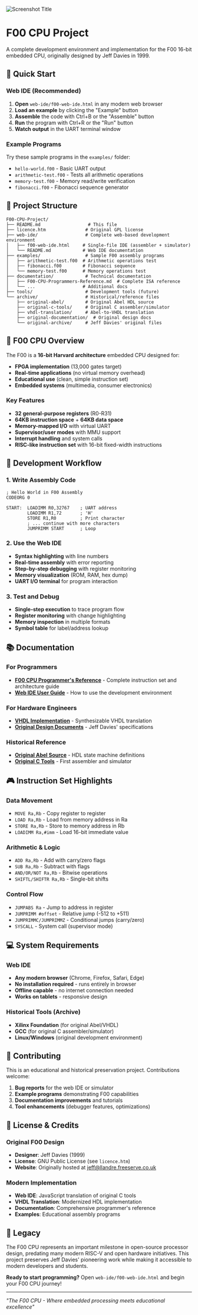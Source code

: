 ![Screenshot Title](F00_ide.png)

# F00 CPU Project

A complete development environment and implementation for the F00 16-bit embedded CPU, originally designed by Jeff Davies in 1999.

## 🚀 Quick Start

### Web IDE (Recommended)
1. **Open** `web-ide/f00-web-ide.html` in any modern web browser
2. **Load an example** by clicking the "Example" button
3. **Assemble** the code with Ctrl+B or the "Assemble" button
4. **Run** the program with Ctrl+R or the "Run" button
5. **Watch output** in the UART terminal window

### Example Programs
Try these sample programs in the `examples/` folder:
- `hello-world.f00` - Basic UART output
- `arithmetic-test.f00` - Tests all arithmetic operations
- `memory-test.f00` - Memory read/write verification
- `fibonacci.f00` - Fibonacci sequence generator

## 📁 Project Structure

```
F00-CPU-Project/
├── README.md                  # This file
├── licence.htm               # Original GPL license
├── web-ide/                  # Complete web-based development environment
│   ├── f00-web-ide.html     # Single-file IDE (assembler + simulator)
│   └── README.md            # Web IDE documentation
├── examples/                 # Sample F00 assembly programs
│   ├── arithmetic-test.f00  # Arithmetic operations test
│   ├── fibonacci.f00        # Fibonacci sequence
│   └── memory-test.f00      # Memory operations test
├── documentation/            # Technical documentation
│   ├── F00-CPU-Programmers-Reference.md  # Complete ISA reference
│   └── ...                  # Additional docs
├── tools/                    # Development tools (future)
└── archive/                  # Historical/reference files
    ├── original-abel/        # Original Abel HDL source
    ├── original-c-tools/     # Original C assembler/simulator
    ├── vhdl-translation/     # Abel-to-VHDL translation
    ├── original-documentation/  # Original design docs
    └── original-archive/     # Jeff Davies' original files
```

## 🎯 F00 CPU Overview

The F00 is a **16-bit Harvard architecture** embedded CPU designed for:
- **FPGA implementation** (13,000 gates target)
- **Real-time applications** (no virtual memory overhead)
- **Educational use** (clean, simple instruction set)
- **Embedded systems** (multimedia, consumer electronics)

### Key Features
- **32 general-purpose registers** (R0-R31)
- **64KB instruction space** + **64KB data space**
- **Memory-mapped I/O** with virtual UART
- **Supervisor/user modes** with MMU support
- **Interrupt handling** and system calls
- **RISC-like instruction set** with 16-bit fixed-width instructions

## 🔧 Development Workflow

### 1. Write Assembly Code
```assembly
; Hello World in F00 Assembly
CODEORG 0

START:  LOADIMM R0,32767    ; UART address
        LOADIMM R1,72       ; 'H'
        STORE R1,R0         ; Print character
        ; ... continue with more characters
        JUMPRIMM START      ; Loop
```

### 2. Use the Web IDE
- **Syntax highlighting** with line numbers
- **Real-time assembly** with error reporting
- **Step-by-step debugging** with register monitoring
- **Memory visualization** (ROM, RAM, hex dump)
- **UART I/O terminal** for program interaction

### 3. Test and Debug
- **Single-step execution** to trace program flow
- **Register monitoring** with change highlighting
- **Memory inspection** in multiple formats
- **Symbol table** for label/address lookup

## 📚 Documentation

### For Programmers
- **[F00 CPU Programmer's Reference](documentation/F00-CPU-Programmers-Reference.md)** - Complete instruction set and architecture guide
- **[Web IDE User Guide](web-ide/README.md)** - How to use the development environment

### For Hardware Engineers  
- **[VHDL Implementation](archive/vhdl-translation/)** - Synthesizable VHDL translation
- **[Original Design Documents](archive/original-documentation/)** - Jeff Davies' specifications

### Historical Reference
- **[Original Abel Source](archive/original-abel/)** - HDL state machine definitions
- **[Original C Tools](archive/original-c-tools/)** - First assembler and simulator

## 🎮 Instruction Set Highlights

### Data Movement
- `MOVE Ra,Rb` - Copy register to register
- `LOAD Ra,Rb` - Load from memory address in Ra
- `STORE Ra,Rb` - Store to memory address in Rb
- `LOADIMM Ra,#imm` - Load 16-bit immediate value

### Arithmetic & Logic
- `ADD Ra,Rb` - Add with carry/zero flags
- `SUB Ra,Rb` - Subtract with flags
- `AND/OR/NOT Ra,Rb` - Bitwise operations
- `SHIFTL/SHIFTR Ra,Rb` - Single-bit shifts

### Control Flow
- `JUMPABS Ra` - Jump to address in register
- `JUMPRIMM #offset` - Relative jump (-512 to +511)
- `JUMPRIMMC/JUMPRIMMZ` - Conditional jumps (carry/zero)
- `SYSCALL` - System call (supervisor mode)

## 💻 System Requirements

### Web IDE
- **Any modern browser** (Chrome, Firefox, Safari, Edge)
- **No installation required** - runs entirely in browser
- **Offline capable** - no internet connection needed
- **Works on tablets** - responsive design

### Historical Tools (Archive)
- **Xilinx Foundation** (for original Abel/VHDL)
- **GCC** (for original C assembler/simulator)
- **Linux/Windows** (original development environment)

## 🤝 Contributing

This is an educational and historical preservation project. Contributions welcome:

1. **Bug reports** for the web IDE or simulator
2. **Example programs** demonstrating F00 capabilities  
3. **Documentation improvements** and tutorials
4. **Tool enhancements** (debugger features, optimizations)

## 📜 License & Credits

### Original F00 Design
- **Designer**: Jeff Davies (1999)
- **License**: GNU Public License (see `licence.htm`)
- **Website**: Originally hosted at jeff@llandre.freeserve.co.uk

### Modern Implementation  
- **Web IDE**: JavaScript translation of original C tools
- **VHDL Translation**: Modernized HDL implementation
- **Documentation**: Comprehensive programmer's reference
- **Examples**: Educational assembly programs

## 🌟 Legacy

The F00 CPU represents an important milestone in open-source processor design, predating many modern RISC-V and open hardware initiatives. This project preserves Jeff Davies' pioneering work while making it accessible to modern developers and students.

**Ready to start programming?** Open `web-ide/f00-web-ide.html` and begin your F00 CPU journey!

---

*"The F00 CPU - Where embedded processing meets educational excellence"*
